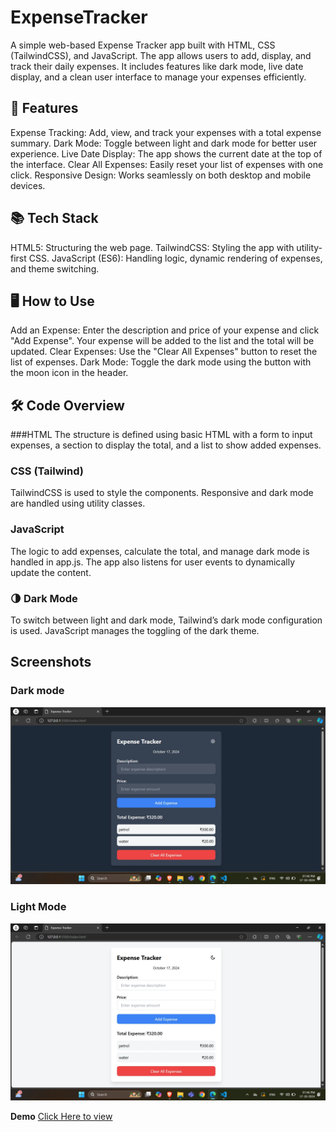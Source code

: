 ﻿# ExpenseTracker

A simple web-based Expense Tracker app built with HTML, CSS (TailwindCSS), and JavaScript. The app allows users to add, display, and track their daily expenses. It includes features like dark mode, live date display, and a clean user interface to manage your expenses efficiently.

## 🚀 Features
Expense Tracking: Add, view, and track your expenses with a total expense summary.
Dark Mode: Toggle between light and dark mode for better user experience.
Live Date Display: The app shows the current date at the top of the interface.
Clear All Expenses: Easily reset your list of expenses with one click.
Responsive Design: Works seamlessly on both desktop and mobile devices.

## 📚 Tech Stack
HTML5: Structuring the web page.
TailwindCSS: Styling the app with utility-first CSS.
JavaScript (ES6): Handling logic, dynamic rendering of expenses, and theme switching.

## 🖥️ How to Use
Add an Expense: Enter the description and price of your expense and click "Add Expense". Your expense will be added to the list and the total will be updated.
Clear Expenses: Use the "Clear All Expenses" button to reset the list of expenses.
Dark Mode: Toggle the dark mode using the button with the moon icon in the header.

## 🛠️ Code Overview
###HTML
The structure is defined using basic HTML with a form to input expenses, a section to display the total, and a list to show added expenses.

### CSS (Tailwind)
TailwindCSS is used to style the components. Responsive and dark mode are handled using utility classes.

### JavaScript
The logic to add expenses, calculate the total, and manage dark mode is handled in app.js. The app also listens for user events to dynamically update the content.

### 🌗 Dark Mode
To switch between light and dark mode, Tailwind’s dark mode configuration is used. JavaScript manages the toggling of the dark theme.

## Screenshots
### Dark mode
![Expense Tracker Screenshot](/darkmode-demo.webp)

### Light Mode
![Expense Tracker Screenshot](/lightmode_demo.webp)

**Demo**
[Click Here to view](https://shafi3m.github.io/ExpenseTracker/)
